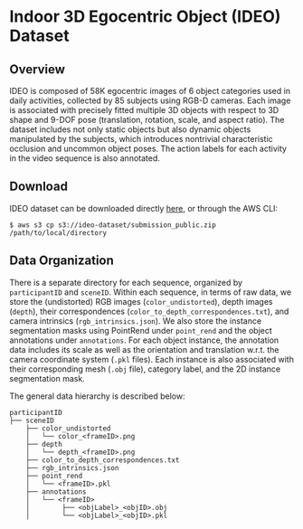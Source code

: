 # Indoor 3D Egocentric Object (IDEO) Dataset

## Overview
IDEO is composed of 58K egocentric images of 6 object categories used in daily activities, collected by 85 subjects using RGB-D cameras. Each image is associated with precisely fitted multiple 3D objects with respect to 3D shape and 9-DOF pose (translation, rotation, scale, and aspect ratio). The dataset includes not only static objects but also dynamic objects manipulated by the subjects, which introduces nontrivial characteristic occlusion and uncommon object poses. The action labels for each activity in the video sequence is also annotated.  

## Download

IDEO dataset can be downloaded directly [here](https://ideo-dataset.s3.amazonaws.com/submission_public.zip), or through the AWS CLI:

```
$ aws s3 cp s3://ideo-dataset/submission_public.zip /path/to/local/directory
```

## Data Organization

There is a separate directory for each sequence, organized by `participantID` and `sceneID`. Within each sequence, in terms of raw data, we store the (undistorted) RGB images (`color_undistorted`), depth images (`depth`), their correspondences (`color_to_depth_correspondences.txt`), and camera intrinsics (`rgb_intrinsics.json`). We also store the instance segmentation masks using PointRend under `point_rend` and the object annotations under `annotations`. For each object instance, the annotation data includes its scale as well as the orientation and translation w.r.t. the camera coordinate system (`.pkl` files). Each instance is also associated with their corresponding mesh (`.obj` file), category label, and the 2D instance segmentation mask.

The general data hierarchy is described below:

```
participantID
├── sceneID
    ├── color_undistorted
    │   └── color_<frameID>.png
    ├── depth
    │   └── depth_<frameID>.png
    ├── color_to_depth_correspondences.txt
    ├── rgb_intrinsics.json
    ├── point_rend
    │   └── <frameID>.pkl
    ├── annotations
    │   └── <frameID>
    │        ├── <objLabel>_<objID>.obj
    │        └── <objLabel>_<objID>.pkl
```
